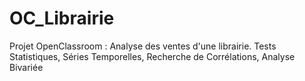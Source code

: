 # OC_Librairie
Projet OpenClassroom : Analyse des ventes d'une librairie. Tests Statistiques, Séries Temporelles, Recherche de Corrélations, Analyse Bivariée 

